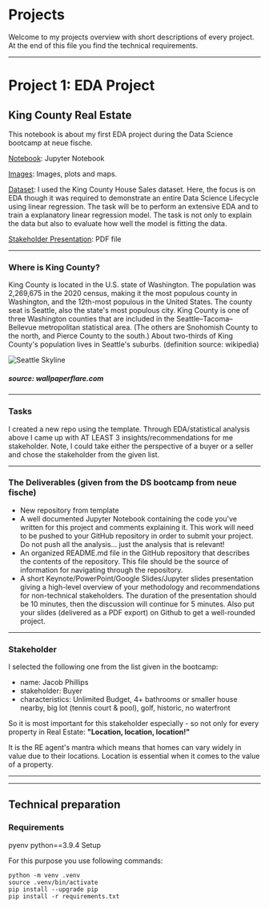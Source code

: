 # Projects

Welcome to my projects overview with short descriptions of every project.
At the end of this file you find the technical requirements.

---

# __Project 1: EDA Project__

## __King County Real Estate__

This notebook is about my first EDA project during the Data Science bootcamp at neue fische. 

[Notebook](Project_1/notebooks): Jupyter Notebook

[Images](Project_1/images): Images, plots and maps.

[Dataset](Project_1/data): I used the King County House Sales dataset. Here, the focus is on EDA though it was required to demonstrate an entire Data Science Lifecycle using linear regression. The task will be to perform an extensive EDA and to train a explanatory linear regression model. The task is not only to explain the data but also to evaluate how well the model is fitting the data. 

[Stakeholder Presentation](https://github.com/IronMan2483/Projects/blob/main/Project_1/Stakeholder_JP.pdf): PDF file

---

### __Where is King County?__

King County is located in the U.S. state of Washington. The population was 2,269,675 in the 2020 census, making it the most populous county in Washington, and the 12th-most populous in the United States. The county seat is Seattle, also the state's most populous city. King County is one of three Washington counties that are included in the Seattle–Tacoma–Bellevue metropolitan statistical area. (The others are Snohomish County to the north, and Pierce County to the south.) About two-thirds of King County's population lives in Seattle's suburbs. (definition source: wikipedia)

![Seattle Skyline](Project_1/images/wallpaperflare.com_wallpaper.jpg)

##### source: wallpaperflare.com

---

### __Tasks__

I created a new repo using the template. Through EDA/statistical analysis above I came up with AT LEAST 3 insights/recommendations for me stakeholder. Note, I could take either the perspective of a buyer or a seller and chose the stakeholder from the given list. 

---

### __The Deliverables (given from the DS bootcamp from neue fische)__

* New repository from template
* A well documented Jupyter Notebook containing the code you've written for this project and comments explaining it. This work will need to be pushed to your GitHub repository in order to submit your project. Do not push all the analysis... just the analysis that is relevant!
* An organized README.md file in the GitHub repository that describes the contents of the repository. This file should be the source of information for navigating through the repository.
* A short Keynote/PowerPoint/Google Slides/Jupyter slides presentation giving a high-level overview of your methodology and recommendations for non-technical stakeholders. The duration of the presentation should be 10 minutes, then the discussion will continue for 5 minutes. Also put your slides (delivered as a PDF export) on Github to get a well-rounded project.

---

### __Stakeholder__

I selected the following one from the list given in the bootcamp:

* name: Jacob Phillips
* stakeholder: Buyer
* characteristics: Unlimited Budget, 4+ bathrooms or smaller house nearby, big lot (tennis court & pool), golf, historic, no waterfront

So it is most important for this stakeholder especially - so not only for every property in Real Estate: 
__"Location, location, location!"__ 

It is the RE agent's mantra which means that homes can vary widely in value due to their locations. Location is essential when it comes to the value of a property.

---
---

## __Technical preparation__


### __Requirements__

pyenv
python==3.9.4
Setup

For this purpose you use following commands:

````
python -m venv .venv
source .venv/bin/activate
pip install --upgrade pip
pip install -r requirements.txt

````
